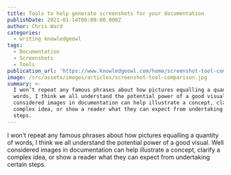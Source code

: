 ```yaml
---
title: Tools to help generate screenshots for your documentation
publishDate: 2021-01-14T00:00:00.000Z
author: Chris Ward
categories:
  - writing knowledgeowl
tags:
  - Documentation
  - Screenshots
  - Tools
publication_url: 'https://www.knowledgeowl.com/home/screenshot-tool-comparison'
image: /src/assets/images/articles/screenshot-tool-comparison.jpg
summary: >-
  I won’t repeat any famous phrases about how pictures equalling a quantity of
  words, I think we all understand the potential power of a good visual. Well
  considered images in documentation can help illustrate a concept, clarify a
  complex idea, or show a reader what they can expect from undertaking certain
  steps.
---
```


I won’t repeat any famous phrases about how pictures equalling a quantity of words, I think we all understand the potential power of a good visual. Well considered images in documentation can help illustrate a concept, clarify a complex idea, or show a reader what they can expect from undertaking certain steps.
